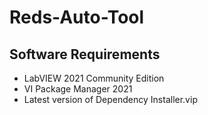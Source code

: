 # Reds-Auto-Tool

## Software Requirements
- LabVIEW 2021 Community Edition
- VI Package Manager 2021
- Latest version of Dependency Installer.vip
